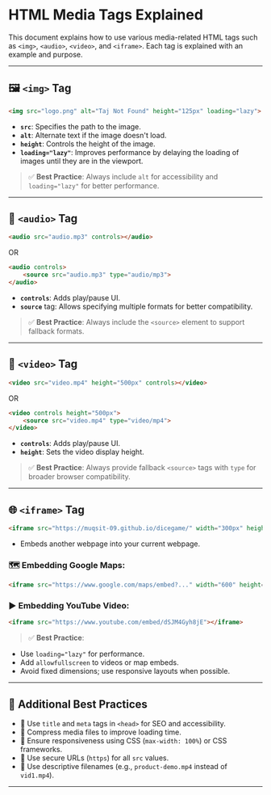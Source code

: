 # HTML Media Tags Explained

This document explains how to use various media-related HTML tags such as `<img>`, `<audio>`, `<video>`, and `<iframe>`. Each tag is explained with an example and purpose.

---

## 🖼️ `<img>` Tag

```html
<img src="logo.png" alt="Taj Not Found" height="125px" loading="lazy">
```

- **`src`**: Specifies the path to the image.
- **`alt`**: Alternate text if the image doesn't load.
- **`height`**: Controls the height of the image.
- **`loading="lazy"`**: Improves performance by delaying the loading of images until they are in the viewport.

> ✅ **Best Practice**: Always include `alt` for accessibility and `loading="lazy"` for better performance.

---

## 🎵 `<audio>` Tag

```html
<audio src="audio.mp3" controls></audio>
```

OR

```html
<audio controls>
    <source src="audio.mp3" type="audio/mp3">
</audio>
```

- **`controls`**: Adds play/pause UI.
- **`source`** tag: Allows specifying multiple formats for better compatibility.

> ✅ **Best Practice**: Always include the `<source>` element to support fallback formats.

---

## 🎥 `<video>` Tag

```html
<video src="video.mp4" height="500px" controls></video>
```

OR

```html
<video controls height="500px">
    <source src="video.mp4" type="video/mp4">
</video>
```

- **`controls`**: Adds play/pause UI.
- **`height`**: Sets the video display height.

> ✅ **Best Practice**: Always provide fallback `<source>` tags with `type` for broader browser compatibility.

---

## 🌐 `<iframe>` Tag

```html
<iframe src="https://muqsit-09.github.io/dicegame/" width="300px" height="200px"></iframe>
```

- Embeds another webpage into your current webpage.

### 🗺️ Embedding Google Maps:

```html
<iframe src="https://www.google.com/maps/embed?..." width="600" height="450" style="border:0;" allowfullscreen="" loading="lazy"></iframe>
```

### ▶️ Embedding YouTube Video:

```html
<iframe src="https://www.youtube.com/embed/dSJM4Gyh8jE"></iframe>
```

> ✅ **Best Practice**:

- Use `loading="lazy"` for performance.
- Add `allowfullscreen` to videos or map embeds.
- Avoid fixed dimensions; use responsive layouts when possible.

---

## 🌟 Additional Best Practices

- 🧭 Use `title` and `meta` tags in `<head>` for SEO and accessibility.
- 💾 Compress media files to improve loading time.
- 📱 Ensure responsiveness using CSS (`max-width: 100%`) or CSS frameworks.
- 🔐 Use secure URLs (`https`) for all `src` values.
- 🎯 Use descriptive filenames (e.g., `product-demo.mp4` instead of `vid1.mp4`).

---



